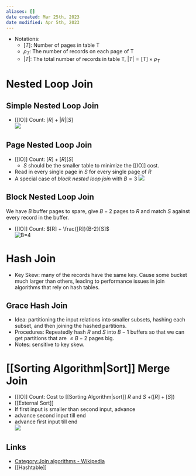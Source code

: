 ```yaml
---
aliases: []
date created: Mar 25th, 2023
date modified: Apr 5th, 2023
---
```


- Notations:
	- $[T]$: Number of pages in table T
	- $\rho_T$: The number of records on each page of T
	- $|T|$: The total number of records in table T, $|T| = [T] \times \rho_T$

# Nested Loop Join

## Simple Nested Loop Join
- [[IO]] Count: $[R] + |R|[S]$  
![](https://img.ynchen.me/2023/03/c77e2b1649c4f28e8313e0fa2c437d92.gif)

## Page Nested Loop Join
- [[IO]] Count: $[R] + [R][S]$
	- $S$ should be the smaller table to minimize the [[IO]] cost.
- Read in every single page in $S$ for every single page of $R$  
- A special case of *block nested loop join* with $B = 3$
![](https://img.ynchen.me/2023/03/48c72e2d32f3b9e0a280149d29c198b3.gif)

## Block Nested Loop Join
We have $B$ buffer pages to spare, give $B-2$ pages to $R$ and match $S$ against every record in the buffer.
- [[IO]] Count: $[R] + \frac{[R]}{B-2}[S]$  
![B=4](https://img.ynchen.me/2023/03/075f638f1fe558ca40d928612b34dcbc.gif)

# Hash Join
- Key Skew: many of the records have the same key. Cause some bucket much larger than others, leading to performance issues in join algorithms that rely on hash tables.

## Grace Hash Join
- Idea: partitioning the input relations into smaller subsets, hashing each subset, and then joining the hashed partitions.
- Procedures: Repeatedly hash $R$ and $S$ into $B-1$ buffers so that we can get partitions that are $\leq B - 2$ pages big.
- Notes: sensitive to key skew.

# [[Sorting Algorithm|Sort]] Merge Join
- [[IO]] Count: Cost to [[Sorting Algorithm|sort]] $R$ and $S$ $+ ([R] + [S])$
- [[External Sort]]
- If first input is smaller than second input, advance
- advance second input till end
- advance first input till end  
![](https://img.ynchen.me/2023/03/9385d58b46c5d0e4d16bd388577255a8.gif)

## Links
- [Category:Join algorithms - Wikipedia](https://en.wikipedia.org/wiki/Category:Join_algorithms)
- [[Hashtable]]
